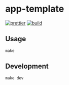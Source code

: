 # app-template

[![prettier](https://github.com/storjrd/app-template/actions/workflows/prettier.yml/badge.svg)](https://github.com/storjrd/app-template/actions/workflows/prettier.yml)
[![build](https://github.com/storjrd/app-template/actions/workflows/build.yml/badge.svg)](https://github.com/storjrd/app-template/actions/workflows/build.yml)

## Usage

```
make
```

## Development

```
make dev
```
